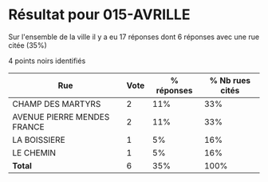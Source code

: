 # Résultat pour 015-AVRILLE

Sur l'ensemble de la ville il y a eu 17 réponses dont 6 réponses avec une rue citée (35%)

4 points noirs identifiés

| Rue | Vote | % réponses | % Nb rues cités|
|-----|------|------------|----------------|
| CHAMP DES MARTYRS | 2 | 11% | 33%|
| AVENUE PIERRE MENDES FRANCE | 2 | 11% | 33%|
| LA BOISSIERE | 1 | 5% | 16%|
| LE CHEMIN | 1 | 5% | 16%|
| **Total** | 6 | 35% | 100%|
